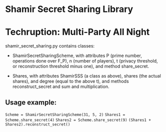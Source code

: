 # Shamir Secret Sharing Library
# Techruption: Multi-Party All Night

shamir_secret_sharing.py contains classes:

- ShamirSecretSharingScheme, with attributes P (prime number, operations done over F_P), n (number of players), t (privacy threshold, or reconstruction threshold minus one), and method share_secret.

- Shares, with attributes ShamirSSS (a class as above), shares (the actual shares), and degree (equal to the above t), and methods reconstruct_secret and sum and multiplication.

## Usage example:

`Scheme = ShamirSecretSharingScheme(31, 5, 2)`
`Shares1 = Scheme.share_secret(4)`
`Shares2 = Scheme.share_secret(9)`
`(Shares1 + Shares2).reconstruct_secret()`
